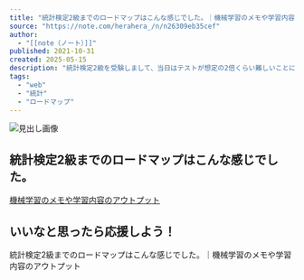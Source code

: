```yaml
---
title: "統計検定2級までのロードマップはこんな感じでした。｜機械学習のメモや学習内容のアウトプット"
source: "https://note.com/herahera_/n/n26309eb35cef"
author:
  - "[[note（ノート）]]"
published: 2021-10-31
created: 2025-05-15
description: "統計検定2級を受験しまして、当日はテストが想定の2倍くらい難しいことに激焦りしつつも無事合格しました。     実際に受験をすると決めてからの期間は2週間で、どのように準備したのか、自分がかけた費用とか書いていこうと思います。  全く機械学習と関係ない回となりますが、今回もよろしくお願いいたします。  1・受験前の状況  全くの0から2週間で合格したわけではないです（もちろん）  2ヶ月前に統計の学習をUdemyでしてました。     いちばん理解できる統計学ベーシック講座その１【確率分布・推定・検定】【公開半年で受講生5,000名以上!!】統計学の基礎を効率的に学べるベー"
tags:
  - "web"
  - "統計"
  - "ロードマップ"
---
```

![見出し画像](https://assets.st-note.com/production/uploads/images/64632505/rectangle_large_type_2_30b91c72db0767ff453c232fcbf8a313.jpeg?width=1200)

## 統計検定2級までのロードマップはこんな感じでした。

[機械学習のメモや学習内容のアウトプット](https://note.com/herahera_)

## いいなと思ったら応援しよう！

統計検定2級までのロードマップはこんな感じでした。｜機械学習のメモや学習内容のアウトプット